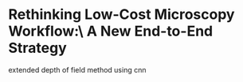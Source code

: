 # Rethinking Low-Cost Microscopy Workflow:\\ A New End-to-End Strategy
extended depth of field method using cnn
